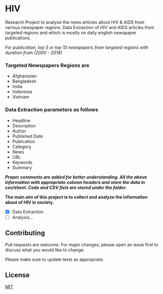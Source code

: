 # HIV

Research Project to analyse the news articles about HIV & AIDS from various newspaper regions. Data Extraction of HIV and AIDS articles from targeted regions and which is mostly on daily english newspaper publications.

 *For publication, top 5 or top 10 newspapers from targeted regions with duration from (2000 - 2019)*

 ### Targeted Newspapers Regions are

- Afghanistan
- Bangladesh
- India
- Indonesia
- Vietnam

 ### Data Extraction parameters as follows
- Headline
- Description
- Author
- Published Date
- Publication
- Category
- News
- URL
- Keywords
- Summary

 ***Proper comments are added for better understanding. All the above information with appropriate column headers and store the data in csv/sheet. Code and CSV fiels are stored under the folder.***
 
**The main aim of this project is to collect and analyze the information about of HIV in society.**

 - [x] Data Extraction
 - [ ] Analysis...

## Contributing
Pull requests are welcome. For major changes, please open an issue first to discuss what you would like to change.

Please make sure to update tests as appropriate.

## License
[MIT](https://choosealicense.com/licenses/mit/)
